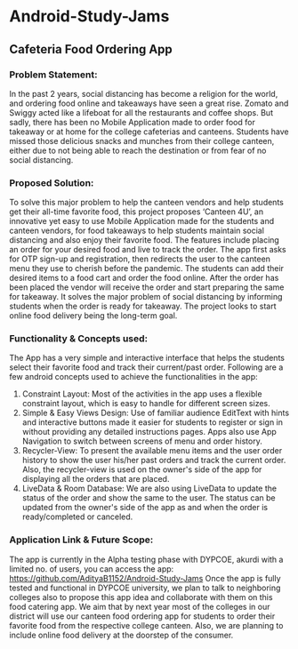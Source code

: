 # Android-Study-Jams

## Cafeteria Food Ordering App 


### Problem Statement:
In the past 2 years, social distancing has become a religion for the world, and ordering food online and takeaways have seen a great rise. 
Zomato and Swiggy acted like a lifeboat for all the restaurants and coffee shops. 
But sadly, there has been no Mobile Application made to order food for takeaway or at home for the college cafeterias and canteens. 
Students have missed those delicious snacks and munches from their college canteen, either due to not being able to reach the destination or from fear of no social distancing.


### Proposed Solution:
To solve this major problem to help the canteen vendors and help students get their all-time favorite food, this project proposes ‘Canteen 4U’, 
an innovative yet easy to use Mobile Application made for the students and canteen vendors, for food takeaways to help students maintain social distancing and 
also enjoy their favorite food. The features include placing an order for your desired food and live to track the order. 
The app first asks for OTP sign-up and registration, then redirects the user to the canteen menu they use to cherish before the pandemic. 
The students can add their desired items to a food cart and order the food online. 
After the order has been placed the vendor will receive the order and start preparing the same for takeaway. 
It solves the major problem of social distancing by informing students when the order is ready for takeaway. 
The project looks to start online food delivery being the long-term goal.



### Functionality & Concepts used:
The App has a very simple and interactive interface that helps the students select their favorite food and track their current/past order. 
Following are a few android concepts used to achieve the functionalities in the app:

  1. Constraint Layout: Most of the activities in the app uses a flexible constraint layout, which is easy to handle for different screen sizes.
  2. Simple & Easy Views Design: Use of familiar audience EditText with hints and interactive buttons made it easier for students to register or sign in without 
  providing any detailed instructions pages. Apps also use App Navigation to switch between screens of menu and order history.
  3. Recycler-View:  To present the available menu items and the user order history to show the user his/her past orders and track the current order. 
  Also, the recycler-view is used on the owner's side of the app for displaying all the orders that are placed. 
  4. LiveData & Room Database: We are also using LiveData to update the status of the order and show the same to the user. 
  The status can be updated from the owner's side of the app as and when the order is ready/completed or canceled.


### Application Link & Future Scope:
The app is currently in the Alpha testing phase with DYPCOE, akurdi with a limited no. of users, you can access the app: https://github.com/AdityaB1152/Android-Study-Jams
Once the app is fully tested and functional in DYPCOE university, we plan to talk to neighboring colleges also to propose this app idea and collaborate with them on this food catering app. We aim that by next year most of the colleges in our district will use our canteen food ordering app for students to order their favorite food from the respective college canteen. Also, we are planning to include online food delivery at the doorstep of the consumer.

